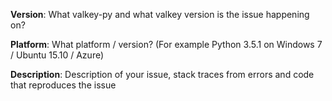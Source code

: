 <!--
Thanks for reporting an issue you've found in valkey-py.
Please delete this text and fill in the template below.
It is of course not always possible to reduce your code to a
small test case, but it's highly appreciated to have as much
data as possible. Thank you!
-->

**Version**: What valkey-py and what valkey version is the issue happening on?

**Platform**: What platform / version? (For example Python 3.5.1 on Windows 7 / Ubuntu 15.10 / Azure)

**Description**: Description of your issue, stack traces from errors and code that reproduces the issue
